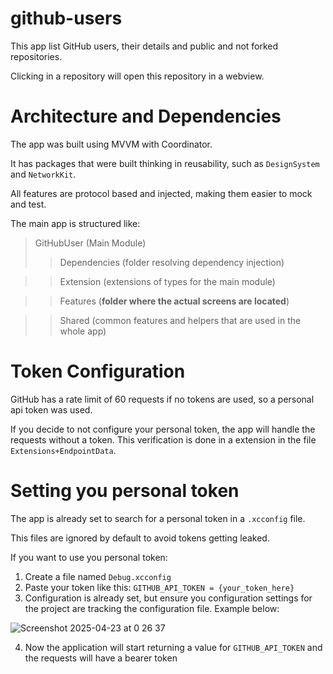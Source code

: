 # github-users
This app list GitHub users, their details and public and not forked repositories.

Clicking in a repository will open this repository in a webview.

# Architecture and Dependencies
The app was built using MVVM with Coordinator. 

It has packages that were built thinking in reusability, such as `DesignSystem` and `NetworkKit`.

All features are protocol based and injected, making them easier to mock and test.

The main app is structured like:
> GitHubUser (Main Module)
 >> Dependencies (folder resolving dependency injection)

 >> Extension (extensions of types for the main module)

 >> Features (**folder where the actual screens are located**)

 >> Shared (common features and helpers that are used in the whole app)



# Token Configuration

GitHub has a rate limit of 60 requests if no tokens are used, so a personal api token was used. 

If you decide to not configure your personal token, the app will handle the requests without a token. 
This verification is done in a extension in the file `Extensions+EndpointData`.

# Setting you personal token

The app is already set to search for a personal token in a `.xcconfig` file. 

This files are ignored by default to avoid tokens getting leaked.

If you want to use you personal token:
1. Create a file named `Debug.xcconfig`
2. Paste your token like this: `GITHUB_API_TOKEN = {your_token_here}`
3. Configuration is already set, but ensure you configuration settings for the project are tracking the configuration file. Example below:


![Screenshot 2025-04-23 at 0 26 37](https://github.com/user-attachments/assets/c3d58657-f8be-445b-9f8c-72e2b468b38b)

4. Now the application will start returning a value for `GITHUB_API_TOKEN` and the requests will have a bearer token
